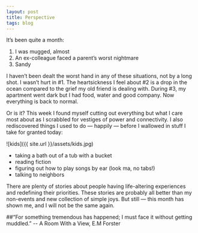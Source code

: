 ```yaml
---
layout: post
title: Perspective
tags: blog
---
```


It’s been quite a month: 

<ol>
<li>I was mugged, almost</li>
<li>An ex-colleague faced a parent’s worst nightmare</li>
<li>Sandy</li>
</ol>

I haven’t been dealt the worst hand in any of these situations, not by a long shot.  I wasn’t hurt in #1.  The heartsickness I feel about #2 is a drop in the ocean compared to the grief my old friend is dealing with.  During #3, my apartment went dark but I had food, water and good company.   Now everything is back to normal.

Or is it?  This week I found myself cutting out everything but what I care most about as I scrabbled for vestiges of power and connectivity.  I also rediscovered things I used to do — happily — before I wallowed in stuff I take for granted today:

![kids]({{ site.url }}/assets/kids.jpg)

<ul>
<li>taking a bath out of a tub with a bucket</li>
<li>reading fiction</li>
<li>figuring out how to play songs by ear (look ma, no tabs!)</li>
<li>talking to neighbors</li>
</ul>

There are plenty of stories about people having life-altering experiences and redefining their priorities.  These stories are probably all better than my non-events and new collection of simple joys.   But still — this month has shown me, and I will not be the same again.

##“For something tremendous has happened; I must face it without getting muddled.” 
-- A Room With a View, E.M Forster 


  
